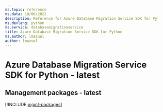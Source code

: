 ```yaml
---
ms.topic: reference
ms.data: 10/06/2022
description: Reference for Azure Database Migration Service SDK for Python
ms.devlang: python
ms.service: databasemigrationservice
title: Azure Database Migration Service SDK for Python
ms.author: lmazuel
author: lmazuel
---
```

# Azure Database Migration Service SDK for Python - latest

## Management packages - latest
[!INCLUDE [mgmt-packages](database-migration-service-mgmt-index.md)]